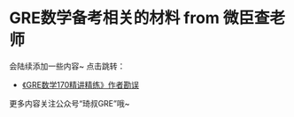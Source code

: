 # GRE数学备考相关的材料 from 微臣查老师
会陆续添加一些内容~ 
点击跳转：
* [《GRE数学170精讲精练》作者勘误](https://github.com/sherryzha/GRE3K/blob/master/GRE_quant_170_corrigenda.md)

更多内容关注公众号“琦叔GRE”哦~
